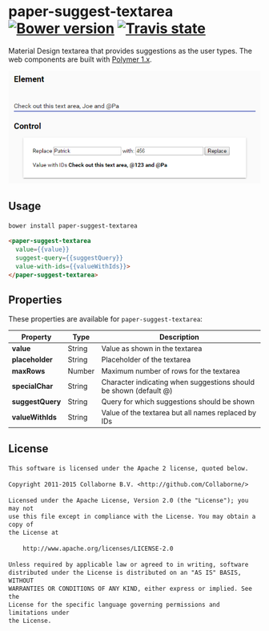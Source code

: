 paper-suggest-textarea [![Bower version](https://badge.fury.io/bo/paper-suggest-textarea.svg)](http://badge.fury.io/bo/paper-suggest-textarea) [![Travis state](https://travis-ci.org/Collaborne/paper-suggest-textarea.svg?branch=master)](https://travis-ci.org/Collaborne/paper-suggest-textarea)
=========

 Material Design textarea that provides suggestions as the user types. The web components are built with [Polymer 1.x](https://www.polymer-project.org).

![Screenshot](/doc/screenshot.png "Screenshot")


## Usage

`bower install paper-suggest-textarea`

```html
<paper-suggest-textarea
  value={{value}}
  suggest-query={{suggestQuery}}
  value-with-ids={{valueWithIds}}>
</paper-suggest-textarea>
```


## Properties

These properties are available for `paper-suggest-textarea`:

Property              | Type   | Description
--------------------- | ------ | ----------------------------
**value**             | String | Value as shown in the textarea
**placeholder**       | String | Placeholder of the textarea
**maxRows**           | Number | Maximum number of rows for the textarea
**specialChar**       | String | Character indicating when suggestions should be shown (default @)
**suggestQuery**      | String | Query for which suggestions should be shown
**valueWithIds**      | String | Value of the textarea but all names replaced by IDs


## License

    This software is licensed under the Apache 2 license, quoted below.

    Copyright 2011-2015 Collaborne B.V. <http://github.com/Collaborne/>

    Licensed under the Apache License, Version 2.0 (the "License"); you may not
    use this file except in compliance with the License. You may obtain a copy of
    the License at

        http://www.apache.org/licenses/LICENSE-2.0

    Unless required by applicable law or agreed to in writing, software
    distributed under the License is distributed on an "AS IS" BASIS, WITHOUT
    WARRANTIES OR CONDITIONS OF ANY KIND, either express or implied. See the
    License for the specific language governing permissions and limitations under
    the License.
